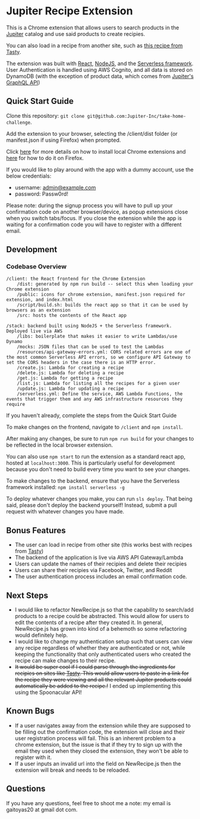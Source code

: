 # Jupiter Recipe Extension

This is a Chrome extension that allows users to search products in the [Jupiter](jupiter.co) catalog and use said products to create recipies.

You can also load in a recipe from another site, such as [this recipe from Tasty](https://tasty.co/recipe/garlic-parmesan-chicken-poppers).

The extension was built with [React](https://reactjs.org/), [NodeJS](https://nodejs.org/en/), and the [Serverless framework](https://www.serverless.com/). User Authentication is handled using AWS Cognito, and all data is stored on DynamoDB (with the exception of product data, which comes from [Jupiter's GraphQL API](graphql.jupiter.co))

## Quick Start Guide

Clone this repository: `git clone git@github.com:Jupiter-Inc/take-home-challenge`.

Add the extension to your browser, selecting the /client/dist folder (or manifest.json if using Firefox) when prompted.

Click [here](https://webkul.com/blog/how-to-install-the-unpacked-extension-in-chrome/) for more details on how to install local Chrome extensions and [here](https://extensionworkshop.com/documentation/develop/temporary-installation-in-firefox/) for how to do it on Firefox.

If you would like to play around with the app with a dummy account, use the below credentials:

- username: admin@example.com
- password: Passw0rd!

Please note: during the signup process you will have to pull up your confirmation code on another browser/device, as popup extensions close when you switch tabs/focus. If you close the extension while the app is waiting for a confirmation code you will have to register with a different email.

## Development

### Codebase Overview

```text
/client: the React frontend for the Chrome Extension
	/dist: generated by npm run build -- select this when loading your Chrome extension
	/public: icons for chrome extension, manifest.json required for extension, and index.html
	/script/build.sh: builds the react app so that it can be used by browsers as an extension
	/src: hosts the contents of the React app
    
/stack: backend built using NodeJS + the Serverless framework. Deployed live via AWS
	/libs: boilerplate that makes it easier to write Lambdas/use Dynamo
	/mocks: JSON files that can be used to test the Lambdas
	/resources/api-gateway-errors.yml: CORS related errors are one of the most common Serverless API errors, so we configure API Gateway to set the CORS headers in the case there is an HTTP error.
	/create.js: Lambda for creating a recipe
	/delete.js: Lambda for deleting a recipe
	/get.js: Lambda for getting a recipe
	/list.js: Lambda for listing all the recipes for a given user
	/update.js: Lambda for updating a recipe
	/serverless.yml: Define the service, AWS Lambda Functions, the events that trigger them and any AWS infrastructure resources they require
```

If you haven't already, complete the steps from the Quick Start Guide

To make changes on the frontend, navigate to `/client` and `npm install`.

After making any changes, be sure to run `npm run build` for your changes to be reflected in the local browser extension.

You can also use `npm start` to run the extension as a standard react app, hosted at `localhost:3000`. This is particularly useful for development because you don't need to build every time you want to see your changes.

To make changes to the backend, ensure that you have the Serverless framework installed: `npm install serverless -g`

To deploy whatever changes you make, you can run `sls deploy`. That being said, please don't deploy the backend yourself! Instead, submit a pull request with whatever changes you have made.

## Bonus Features

- The user can load in recipe from other site (this works best with recipes from [Tasty](https://tasty.co))
- The backend of the application is live via AWS API Gateway/Lambda
- Users can update the names of their recipies and delete their recipies
- Users can share their recipies via Facebook, Twitter, and Reddit
- The user authentication process includes an email confirmation code.

## Next Steps

- I would like to refactor NewRecipe.js so that the capability to search/add products to a recipe could be abstracted. This would allow for users to edit the contents of a recipe after they created it. In general, NewRecipe.js has grown into kind of a behemoth so some refactoring would definitely help.
- I would like to change my authentication setup such that users can view any recipe regardless of whether they are authenticated or not, while keeping the functionality that only authenticated users who created the recipe can make changes to their recipe.
- ~~It would be super cool if I could  parse through the ingredients for recipies on sites like [Tasty](tasty.co). This would allow users to paste in a link for the recipe they were viewing and all the relevant Jupiter products could automatically be added to the recipe.!~~ I ended up implementing this using the Spoonacular API!

## Known Bugs

- If a user navigates away from the extension while they are supposed to be filling out the confirmation code, the extension will close and their user registration process will fail. This is an inherent problem to a chrome extension, but the issue is that if they try to sign up with the email they used when they closed the extension, they won't be able to register with it.
- If a user inputs an invalid url into the field on NewRecipe.js then the extension will break and needs to be reloaded.

## Questions

If you have any questions, feel free to shoot me a note: my email is gaitoyas20 at gmail dot com.
